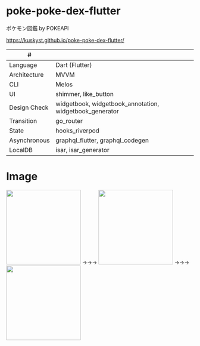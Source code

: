 # poke-poke-dex-flutter
ポケモン図鑑 by POKEAPI 

https://kuskyst.github.io/poke-poke-dex-flutter/

| # | |
| ---- | ---- |
| Language| Dart (Flutter) |
| Architecture | MVVM |
| CLI | Melos |
| UI | shimmer, like_button |
| Design Check | widgetbook, widgetbook_annotation, widgetbook_generator |
| Transition | go_router |
| State | hooks_riverpod |
| Asynchronous | graphql_flutter, graphql_codegen |
| LocalDB | isar, isar_generator |

# Image
<img width=200 src="https://github.com/user-attachments/assets/6301407c-dfc7-4795-b9fb-091459b9cdd9">
→→→
<img width=200 src="https://github.com/user-attachments/assets/0ba800b7-05b1-48e9-908b-c61986f09b10">
→→→
<img width=200 src="https://github.com/user-attachments/assets/57043d57-c3b1-4fac-bcd1-8fa410818faa">

